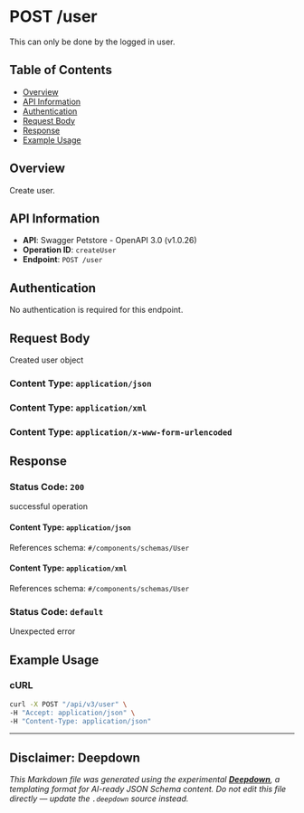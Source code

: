 # POST /user

This can only be done by the logged in user.

## Table of Contents

- [Overview](#overview)
- [API Information](#api-information)
- [Authentication](#authentication)
- [Request Body](#request-body)
- [Response](#response)
- [Example Usage](#example-usage)

## Overview

Create user.

## API Information

- **API**: Swagger Petstore - OpenAPI 3.0 (v1.0.26)
- **Operation ID**: `createUser`
- **Endpoint**: `POST /user`

## Authentication

No authentication is required for this endpoint.


## Request Body

Created user object

### Content Type: `application/json`
### Content Type: `application/xml`
### Content Type: `application/x-www-form-urlencoded`

## Response

### Status Code: `200`

successful operation

#### Content Type: `application/json`

References schema: `#/components/schemas/User`
#### Content Type: `application/xml`

References schema: `#/components/schemas/User`
### Status Code: `default`

Unexpected error


## Example Usage

### cURL

```bash
curl -X POST "/api/v3/user" \
-H "Accept: application/json" \
-H "Content-Type: application/json"
```

---

## Disclaimer: Deepdown

_This Markdown file was generated using the experimental [**Deepdown**](https://github.com/deepgram/deepdown), a
templating format for AI-ready JSON Schema content._
_Do not edit this file directly — update the `.deepdown` source instead._